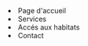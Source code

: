 <html>
  <head>
  <style>
   .b4 {background-image:linear-gradient(green,cyan 40%,blue);}
  </style>
  </head>
  <body>
     <li>
  Page d'accueil 

</li>
 <li>
 Services
 </li>
 <li>
  Accés aux habitats  
 </li>
 <li>
   Contact
 </li>    
  </body> 
 </html>
  

  



 
  
  

 
  




